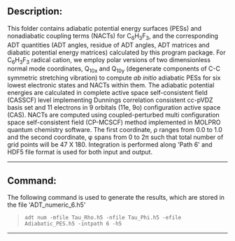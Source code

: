 
## Description:


This folder contains adiabatic potential energy surfaces (PESs) and nonadiabatic coupling terms (NACTs) for 
C<sub>6</sub>H<sub>3</sub>F<sub>3</sub>, and the corresponding ADT quantities (ADT angles, residue of ADT angles, ADT matrices and diabatic
potential energy matrices) calculated by this program package. For C<sub>6</sub>H<sub>3</sub>F<sub>3</sub> radical cation, we employ polar 
versions of two dimensionless normal mode coordinates, Q<sub>10x</sub> and Q<sub>10y</sub> (degenerate components of C-C symmetric 
stretching vibration) to compute *ab initio* adiabatic PESs for six lowest electronic states and NACTs within them. The adiabatic potential 
energies are calculated in complete active space self-consistent field (CASSCF) level implementing Dunnings correlation consistent 
cc-pVDZ basis set and 11 electrons in 9 orbitals (11e, 9o) configuration active space (CAS). NACTs are computed using coupled-perturbed 
multi configuration space self-consistent field (CP-MCSCF) method implemented in MOLPRO quantum chemistry software. The first coordinate, 
&rho; ranges from 0.0 to 1.0 and the second coordinate, &phi; spans from 0 to 2&pi; such that total number of grid points will be 47 X 180. 
Integration is performed along 'Path 6' and HDF5 file format is used for both input and output.

---
## Command:

The following command is used to generate the results, which are stored in the file 'ADT_numeric_6.h5'


>`adt num -mfile Tau_Rho.h5 -nfile Tau_Phi.h5 -efile Adiabatic_PES.h5 -intpath 6 -h5`

---
